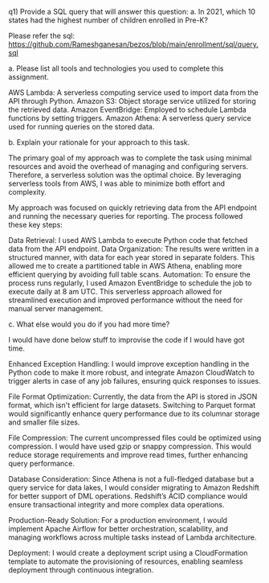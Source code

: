 q1) Provide a SQL query that will answer this question: a. In 2021, which 10 states had the highest number of children enrolled in Pre-K?

Please refer the sql: https://github.com/Rameshganesan/bezos/blob/main/enrollment/sql/query.sql

a. Please list all tools and technologies you used to complete this assignment. 

AWS Lambda: A serverless computing service used to import data from the API through Python.
Amazon S3: Object storage service utilized for storing the retrieved data.
Amazon EventBridge: Employed to schedule Lambda functions by setting triggers.
Amazon Athena: A serverless query service used for running queries on the stored data.

b. Explain your rationale for your approach to this task. 

The primary goal of my approach was to complete the task using minimal resources and avoid the overhead of managing and configuring servers. Therefore, a serverless solution was the optimal choice. By leveraging serverless tools from AWS, I was able to minimize both effort and complexity.

My approach was focused on quickly retrieving data from the API endpoint and running the necessary queries for reporting. The process followed these key steps:

Data Retrieval: I used AWS Lambda to execute Python code that fetched data from the API endpoint.
Data Organization: The results were written in a structured manner, with data for each year stored in separate folders. This allowed me to create a partitioned table in AWS Athena, enabling more efficient querying by avoiding full table scans.
Automation: To ensure the process runs regularly, I used Amazon EventBridge to schedule the job to execute daily at 8 am UTC.
This serverless approach allowed for streamlined execution and improved performance without the need for manual server management.

c. What else would you do if you had more time?

I would have done below stuff to improvise the code if I would have got time.

Enhanced Exception Handling: I would improve exception handling in the Python code to make it more robust, and integrate Amazon CloudWatch to trigger alerts in case of any job failures, ensuring quick responses to issues.

File Format Optimization: Currently, the data from the API is stored in JSON format, which isn't efficient for large datasets. Switching to Parquet format would significantly enhance query performance due to its columnar storage and smaller file sizes.

File Compression: The current uncompressed files could be optimized using compression. I would have used gzip or snappy compression. This would reduce storage requirements and improve read times, further enhancing query performance.

Database Consideration: Since Athena is not a full-fledged database but a query service for data lakes, I would consider migrating to Amazon Redshift for better support of DML operations. Redshift’s ACID compliance would ensure transactional integrity and more complex data operations.

Production-Ready Solution: For a production environment, I would implement Apache Airflow for better orchestration, scalability, and managing workflows across multiple tasks instead of Lambda architecture.

Deployment: I would create a deployment script using a CloudFormation template to automate the provisioning of resources, enabling seamless deployment through continuous integration.


